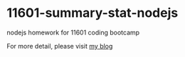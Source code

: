 # 11601-summary-stat-nodejs
nodejs homework for 11601 coding bootcamp

For more detail, please visit [my blog](http://wdxtub.com/2015/12/04/nodejs-cmd-tutorial/)
